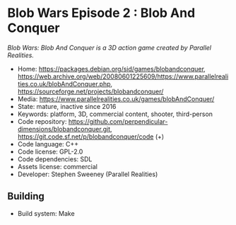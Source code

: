 # Blob Wars Episode 2 : Blob And Conquer

_Blob Wars: Blob And Conquer is a 3D action game created by Parallel Realities._

- Home: https://packages.debian.org/sid/games/blobandconquer, https://web.archive.org/web/20080601225609/https://www.parallelrealities.co.uk/blobAndConquer.php, https://sourceforge.net/projects/blobandconquer/
- Media: https://www.parallelrealities.co.uk/games/blobAndConquer/
- State: mature, inactive since 2016
- Keywords: platform, 3D, commercial content, shooter, third-person
- Code repository: https://github.com/perpendicular-dimensions/blobandconquer.git, https://git.code.sf.net/p/blobandconquer/code (+)
- Code language: C++
- Code license: GPL-2.0
- Code dependencies: SDL
- Assets license: commercial
- Developer: Stephen Sweeney (Parallel Realities)

## Building

- Build system: Make